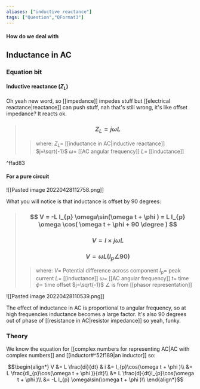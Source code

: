 ```yaml
---
aliases: ["inductive reactance"]
tags: ["Question","QFormat3"]
---
```


#### How do we deal with
## Inductance in AC
### Equation bit
#### Inductive reactance ($Z_{L}$)
Oh yeah new word, so [[impedance]] impedes stuff but [[electrical reactance|reactance]] can push stuff, nah that's still wrong, it's like offset impedance? It reacts ok.

> ### $$ Z_{L} = j \omega L $$ 
>> where:
>> $Z_{L}=$ [[inductance in AC|inductive reactance]] 
>> $j=\sqrt{-1}$ 
>> $\omega=$ [[AC angular frequency]]
>> $L=$ [[inductance]]

^ffad83

#### For a pure circuit
![[Pasted image 20220428112758.png]]

What you will notice is that inductance is offset by 90 degrees:

> ### $$ V = -L I_{p} \omega\sin(\omega t + \phi ) = L I_{p} \omega \cos( \omega t + \phi + 90 \degree ) $$ 
> ### $$ V = I \times j \omega L  $$
> ### $$ V = \omega L (I_{p} \angle 90) $$
>> where:
>> $V=$ Potential difference across component
>> $I_{p}=$ peak current
>> $L=$ [[inductance]]
>> $\omega=$ [[AC angular frequency]]
>> $t=$ time
>> $\phi=$ time offset
>> $j=\sqrt{-1}$
>> $\angle$ is from [[phasor representation]]

![[Pasted image 20220428110539.png]]

The effect of inductance in AC is proportional to angular frequency, so at high frequencies inductance becomes a large factor. It's also 90 degrees out of phase of [[resistance in AC|resistor impedance]] so yeah, funky.

### Theory
We know the equation for [[complex numbers for representing AC|AC with complex numbers]] and [[inductor#^52f189|an inductor]] so:

$$\begin{align*}
 V &= L \frac{di}{dt} & i &= I_{p}\cos(\omega t + \phi )\\
&= L \frac{dI_{p}\cos(\omega t + \phi )}{dt}\\
&= L \frac{d}{dt}I_{p}\cos(\omega t + \phi )\\
&= -L I_{p} \omega\sin(\omega t + \phi )\\
\end{align*}$$
